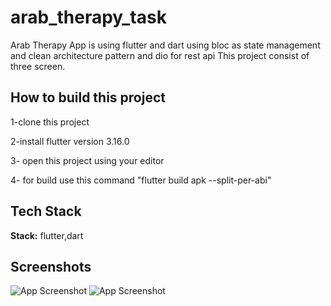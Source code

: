 # arab_therapy_task



Arab Therapy App  is using flutter and dart using bloc as state management and clean architecture pattern
and dio for rest api
This project consist of three screen.


## How to build this project
1-clone this project

2-install flutter version  3.16.0

3- open this project using your editor

4- for build use this command "flutter build apk --split-per-abi"
## Tech Stack

**Stack:** flutter,dart



## Screenshots

![App Screenshot](https://i.postimg.cc/NfmdNxXn/first.png)
![App Screenshot](https://i.postimg.cc/3JtkQs20/second.png)

